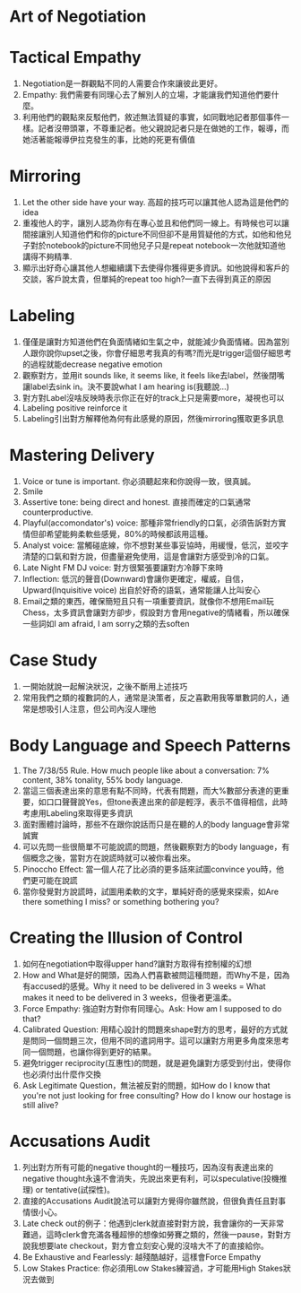 # Art of Negotiation
# Tactical Empathy
1. Negotiation是一群觀點不同的人需要合作來讓彼此更好。
2. Empathy: 我們需要有同理心去了解別人的立場，才能讓我們知道他們要什麼。
3. 利用他們的觀點來反駁他們，敘述無法質疑的事實，如同戰地記者那個事件一樣。記者沒帶頭罩，不尊重記者。他父親說記者只是在做她的工作，報導，而她活著能報導伊拉克發生的事，比她的死更有價值

# Mirroring
1. Let the other side have your way. 高超的技巧可以讓其他人認為這是他們的idea
2. 重複他人的字，讓別人認為你有在專心並且和他們同一線上。有時候也可以讓間接讓別人知道他們和你的picture不同但卻不是用質疑他的方式，如他和他兒子對於notebook的picture不同他兒子只是repeat notebook一次他就知道他講得不夠精準. 
3. 顯示出好奇心讓其他人想繼續講下去使得你獲得更多資訊。如他說得和客戶的交談，客戶說太貴，但單純的repeat too high?一直下去得到真正的原因

# Labeling
1. 僅僅是讓對方知道他們在負面情緒如生氣之中，就能減少負面情緒。因為當別人跟你說你upset之後，你會仔細思考我真的有嗎?而光是trigger這個仔細思考的過程就能decrease negative emotion
2. 觀察對方，並用it sounds like, it seems like, it feels like去label，然後閉嘴讓label去sink in。決不要說what I am hearing is(我聽說...)
3. 對方對Label沒啥反映時表示你正在好的track上只是需要more，凝視也可以
4. Labeling positive reinforce it
5. Labeling引出對方解釋他為何有此感覺的原因，然後mirroring獲取更多訊息

# Mastering Delivery
1. Voice or tune is important. 你必須聽起來和你說得一致，很真誠。
2. Smile
3. Assertive tone: being direct and honest. 直接而確定的口氣通常counterproductive.
4. Playful(accomondator's) voice: 那種非常friendly的口氣，必須告訴對方實情但卻希望能夠柔軟些感覺，80%的時候都該用這種。
5. Analyst voice: 當觸碰底線，你不想對某些事妥協時，用緩慢，低沉，並咬字清楚的口氣和對方說，但盡量避免使用，這是會讓對方感受到冷的口氣。
6. Late Night FM DJ voice: 對方很緊張要讓對方冷靜下來時
7. Inflection: 低沉的聲音(Downward)會讓你更確定，權威，自信，Upward(Inquisitive voice) 出自於好奇的語氣，通常能讓人比叫安心
8. Email之類的東西，確保簡短且只有一項重要資訊，就像你不想用Email玩Chess，太多資訊會讓對方卻步，假設對方會用negative的情緒看，所以確保一些詞如I am afraid, I am sorry之類的去soften

# Case Study
1. 一開始就說一起解決狀況，之後不斷用上述技巧
2. 常用我們之類的複數詞的人，通常是決策者，反之喜歡用我等單數詞的人，通常是想吸引人注意，但公司內沒人理他

# Body Language and Speech Patterns
1. The 7/38/55 Rule. How much people like about a conversation: 7% content, 38% tonality, 55% body language.
2. 當這三個表達出來的意思有點不同時，代表有問題，而大%數部分表達的更重要，如口口聲聲說Yes，但tone表達出來的卻是輕浮，表示不值得相信，此時考慮用Labeling來取得更多資訊
3. 面對團體討論時，那些不在跟你說話而只是在聽的人的body language會非常誠實
4. 可以先問一些很簡單不可能說謊的問題，然後觀察對方的body language，有個概念之後，當對方在說謊時就可以被你看出來。
5. Pinoccho Effect: 當一個人花了比必須的更多話來試圖convince you時，他們更可能在說謊
6. 當你發覺對方說謊時，試圖用柔軟的文字，單純好奇的感覺來探索，如Are there something I miss? or something bothering you?

# Creating the Illusion of Control
1. 如何在negotiation中取得upper hand?讓對方取得有控制權的幻想
2. How and What是好的開頭，因為人們喜歡被問這種問題，而Why不是，因為有accused的感覺。Why it need to be delivered in 3 weeks = What makes it need to be delivered in 3 weeks，但後者更溫柔。
3. Force Empathy: 強迫對方對你有同理心。Ask: How am I supposed to do that?
4. Calibrated Question: 用精心設計的問題來shape對方的思考，最好的方式就是問同一個問題三次，但用不同的遣詞用字。這可以讓對方用更多角度來思考同一個問題，也讓你得到更好的結果。
5. 避免trigger reciprocity(互惠性)的問題，就是避免讓對方感受到付出，使得你也必須付出什麼作交換
6. Ask Legitimate Question，無法被反對的問題，如How do I know that you're not just looking for free consulting? How do I know our hostage is still alive?

# Accusations Audit
1. 列出對方所有可能的negative thought的一種技巧，因為沒有表達出來的negative thought永遠不會消失，先說出來更有利，可以speculative(投機推理) or tentative(試探性)。
2. 直接的Accusations Audit說法可以讓對方覺得你雖然說，但很負責任且對事情很小心。
3. Late check out的例子：他遇到clerk就直接對對方說，我會讓你的一天非常難過，這時clerk會充滿各種超慘的想像如勞賽之類的，然後一pause，對對方說我想要late checkout，對方會立刻安心覺的沒啥大不了的直接給你。
4. Be Exhaustive and Fearlessly: 越殘酷越好，這樣會Force Empathy
5. Low Stakes Practice: 你必須用Low Stakes練習過，才可能用High Stakes狀況去做到